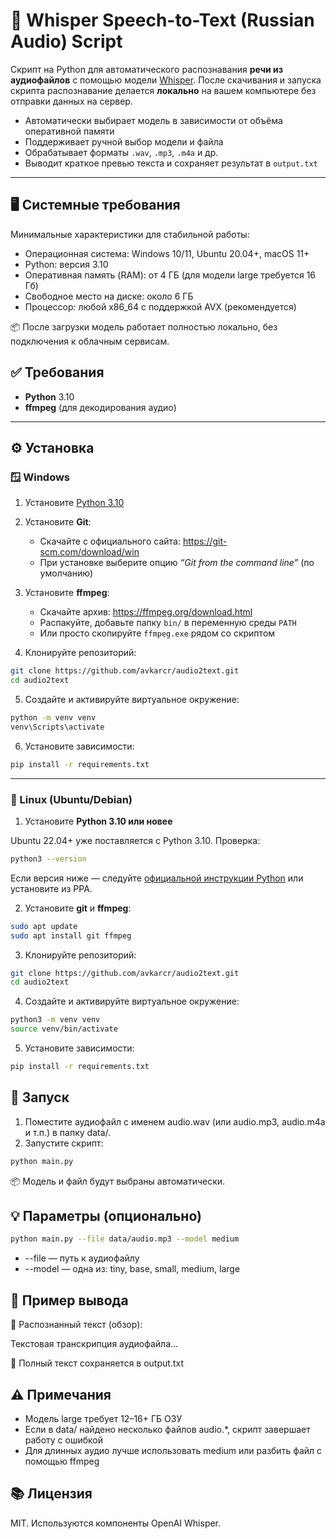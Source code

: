 # 🧠 Whisper Speech-to-Text (Russian Audio) Script

Скрипт на Python для автоматического распознавания **речи из аудиофайлов** с помощью модели [Whisper](https://github.com/openai/whisper).
После скачивания и запуска скрипта распознавание делается **локально** на вашем компьютере без отправки данных на сервер.

- Автоматически выбирает модель в зависимости от объёма оперативной памяти  
- Поддерживает ручной выбор модели и файла  
- Обрабатывает форматы `.wav`, `.mp3`, `.m4a` и др.  
- Выводит краткое превью текста и сохраняет результат в `output.txt`  

---

## 🖥️ Системные требования
Минимальные характеристики для стабильной работы:
- Операционная система: Windows 10/11, Ubuntu 20.04+, macOS 11+
- Python: версия 3.10
- Оперативная память (RAM): от 4 ГБ (для модели large требуется 16 Гб)
- Свободное место на диске: около 6 ГБ
- Процессор: любой x86_64 с поддержкой AVX (рекомендуется)

📦 После загрузки модель работает полностью локально, без подключения к облачным сервисам.

## ✅ Требования

- **Python** 3.10  
- **ffmpeg** (для декодирования аудио)  

---

## ⚙️ Установка

### 🪟 Windows

1. Установите [Python 3.10](https://www.python.org/downloads/)

2. Установите **Git**:
   - Скачайте с официального сайта: https://git-scm.com/download/win
   - При установке выберите опцию *“Git from the command line”* (по умолчанию)

3. Установите **ffmpeg**:
   - Скачайте архив: https://ffmpeg.org/download.html  
   - Распакуйте, добавьте папку `bin/` в переменную среды `PATH`  
   - Или просто скопируйте `ffmpeg.exe` рядом со скриптом

4. Клонируйте репозиторий:

```bash
git clone https://github.com/avkarcr/audio2text.git
cd audio2text
```

5. Создайте и активируйте виртуальное окружение:

```bash
python -m venv venv
venv\Scripts\activate
```

6. Установите зависимости:

```bash
pip install -r requirements.txt
```

---

### 🐧 Linux (Ubuntu/Debian)

1. Установите **Python 3.10 или новее**

Ubuntu 22.04+ уже поставляется с Python 3.10. Проверка:

```bash
python3 --version
```

Если версия ниже — следуйте [официальной инструкции Python](https://www.python.org/downloads/) или установите из PPA.

2. Установите **git** и **ffmpeg**:

```bash
sudo apt update
sudo apt install git ffmpeg
```

3. Клонируйте репозиторий:

```bash
git clone https://github.com/avkarcr/audio2text.git
cd audio2text
```

4. Создайте и активируйте виртуальное окружение:

```bash
python3 -m venv venv
source venv/bin/activate
```

5. Установите зависимости:

```bash
pip install -r requirements.txt
```

## 🚀 Запуск

1. Поместите аудиофайл с именем audio.wav (или audio.mp3, audio.m4a и т.п.) в папку data/.
2. Запустите скрипт:

```bash
python main.py
```

📦 Модель и файл будут выбраны автоматически.

## 💡 Параметры (опционально)

```bash
python main.py --file data/audio.mp3 --model medium
```
 - --file — путь к аудиофайлу
 - --model — одна из: tiny, base, small, medium, large

## 📄 Пример вывода

📝 Распознанный текст (обзор):

Текстовая транскрипция аудиофайла... 

📁 Полный текст сохраняется в output.txt


## ⚠️ Примечания
 - Модель large требует 12–16+ ГБ ОЗУ
 - Если в data/ найдено несколько файлов audio.*, скрипт завершает работу с ошибкой
 - Для длинных аудио лучше использовать medium или разбить файл с помощью ffmpeg

## 📚 Лицензия
MIT. Используются компоненты OpenAI Whisper.
